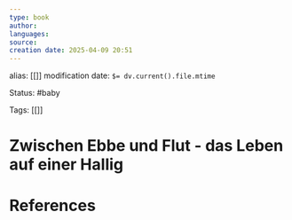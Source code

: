 ```yaml
---
type: book
author: 
languages: 
source: 
creation date: 2025-04-09 20:51
---
```

alias: [[]]
modification date: `$= dv.current().file.mtime`

Status: #baby 

Tags: [[]]

# Zwischen Ebbe und Flut - das Leben auf einer Hallig



















# References